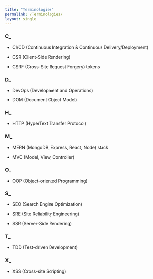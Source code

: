 ```yaml
---
title: "Terminologies"
permalink: /Terminologies/
layout: single
---
```


### **C_**

 - CI/CD (Continuous Integration & Continuous Delivery/Deployment)

 - CSR (Client-Side Rendering)

 - CSRF (Cross-Site Request Forgery) tokens
 
### **D_**

 - DevOps (Development and Operations)

 - DOM (Document Object Model)

### **H_**

 - HTTP (HyperText Transfer Protocol)

### **M_**

 - MERN (MongoDB, Express, React, Node) stack

 - MVC (Model, View, Controller)

### **O_**

 - OOP (Object-oriented Programming)

### **S_**

 - SEO (Search Engine Optimization)

 - SRE (Site Reliability Engineering)

 - SSR (Server-Side Rendering)

### **T_**

 - TDD (Test-driven Development)

### **X_**

 - XSS (Cross-site Scripting)